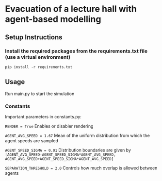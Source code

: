 # Evacuation of a lecture hall with agent-based modelling

## Setup Instructions

### Install the required packages from the requirements.txt file (use a virtual environment)
```
pip install -r requirements.txt
```

## Usage
Run main.py to start the simulation
### Constants
Important parameters in constants.py:

```RENDER = True```
Enables or disabler rendering

```AGENT_AVG_SPEED = 1.67```
Mean of the uniform distribution from which the agent speeds are sampled

```AGENT_SPEED_SIGMA = 0.01```
Distribution boundaries are given by ```[AGENT_AVG_SPEED-AGENT_SPEED_SIGMA*AGENT_AVG_SPEED, AGENT_AVG_SPEED+AGENT_SPEED_SIGMA*AGENT_AVG_SPEED]```

```SEPARATION_THRESHOLD = 2.0```
Controls how much overlap is allowed between agents


